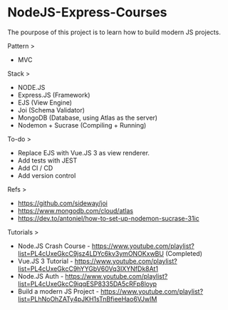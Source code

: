 # NodeJS-Express-Courses


The pourpose of this project is to learn how to build modern JS projects. 

Pattern > 
- MVC

Stack > 

- NODE.JS
- Express.JS (Framework)
- EJS (View Engine)
- Joi (Schema Validator)
- MongoDB (Database, using Atlas as the server)
- Nodemon + Sucrase (Compiling + Running)

To-do > 

- Replace EJS with Vue.JS 3 as view renderer.
- Add tests with JEST
- Add CI / CD
- Add version control

Refs >

- https://github.com/sideway/joi
- https://www.mongodb.com/cloud/atlas
- https://dev.to/antoniel/how-to-set-up-nodemon-sucrase-31ic

Tutorials > 

- Node.JS Crash Course - https://www.youtube.com/playlist?list=PL4cUxeGkcC9jsz4LDYc6kv3ymONOKxwBU (Completed)
- Vue.JS 3 Tutorial - https://www.youtube.com/playlist?list=PL4cUxeGkcC9hYYGbV60Vq3IXYNfDk8At1
- Node.JS Auth - https://www.youtube.com/playlist?list=PL4cUxeGkcC9iqqESP8335DA5cRFp8loyp
- Build a modern JS Project - https://www.youtube.com/playlist?list=PLhNoOhZATy4pJKH1sTnBfieeHao6VJwIM
